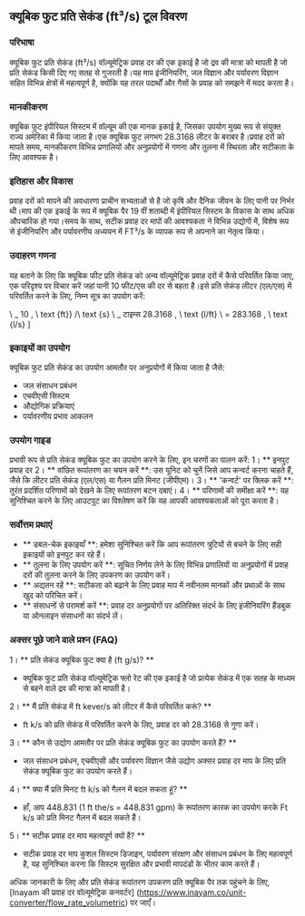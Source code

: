 ## क्यूबिक फुट प्रति सेकंड (ft³/s) टूल विवरण

### परिभाषा
क्यूबिक फुट प्रति सेकंड (ft³/s) वॉल्यूमेट्रिक प्रवाह दर की एक इकाई है जो द्रव की मात्रा को मापती है जो प्रति सेकंड किसी दिए गए सतह से गुजरती है।यह माप इंजीनियरिंग, जल विज्ञान और पर्यावरण विज्ञान सहित विभिन्न क्षेत्रों में महत्वपूर्ण है, क्योंकि यह तरल पदार्थों और गैसों के प्रवाह को समझने में मदद करता है।

### मानकीकरण
क्यूबिक फुट इंपीरियल सिस्टम में वॉल्यूम की एक मानक इकाई है, जिसका उपयोग मुख्य रूप से संयुक्त राज्य अमेरिका में किया जाता है।एक क्यूबिक फुट लगभग 28.3168 लीटर के बराबर है।प्रवाह दरों को मापते समय, मानकीकरण विभिन्न प्रणालियों और अनुप्रयोगों में गणना और तुलना में स्थिरता और सटीकता के लिए आवश्यक है।

### इतिहास और विकास
प्रवाह दरों को मापने की अवधारणा प्राचीन सभ्यताओं से है जो कृषि और दैनिक जीवन के लिए पानी पर निर्भर थी।माप की एक इकाई के रूप में क्यूबिक पैर 19 वीं शताब्दी में इंपीरियल सिस्टम के विकास के साथ अधिक औपचारिक हो गया।समय के साथ, सटीक प्रवाह दर मापों की आवश्यकता ने विभिन्न उद्योगों में, विशेष रूप से इंजीनियरिंग और पर्यावरणीय अध्ययन में FT³/s के व्यापक रूप से अपनाने का नेतृत्व किया।

### उदाहरण गणना
यह बताने के लिए कि क्यूबिक फीट प्रति सेकंड को अन्य वॉल्यूमेट्रिक प्रवाह दरों में कैसे परिवर्तित किया जाए, एक परिदृश्य पर विचार करें जहां पानी 10 फीट/एस की दर से बहता है।इसे प्रति सेकंड लीटर (एल/एस) में परिवर्तित करने के लिए, निम्न सूत्र का उपयोग करें:

\ _
10 \, \ text {ft}} \/\ text {s} \ _ टाइम्स 28.3168 \, \ text {l/ft} \ = 283.168 \, \ text {l/s}
\]

### इकाइयों का उपयोग
क्यूबिक फुट प्रति सेकंड का उपयोग आमतौर पर अनुप्रयोगों में किया जाता है जैसे:
- जल संसाधन प्रबंधन
- एचवीएसी सिस्टम
- औद्योगिक प्रक्रियाएं
- पर्यावरणीय प्रभाव आकलन

### उपयोग गाइड
प्रभावी रूप से प्रति सेकंड क्यूबिक फुट का उपयोग करने के लिए, इन चरणों का पालन करें:
1। ** इनपुट प्रवाह दर
2। ** वांछित रूपांतरण का चयन करें **: उस यूनिट को चुनें जिसे आप कन्वर्ट करना चाहते हैं, जैसे कि लीटर प्रति सेकंड (एल/एस) या गैलन प्रति मिनट (जीपीएम)।
3। ** 'कन्वर्ट' पर क्लिक करें **: तुरंत प्रदर्शित परिणामों को देखने के लिए रूपांतरण बटन दबाएं।
4। ** परिणामों की समीक्षा करें **: यह सुनिश्चित करने के लिए आउटपुट का विश्लेषण करें कि यह आपकी आवश्यकताओं को पूरा करता है।

### सर्वोत्तम प्रथाएं
- ** डबल-चेक इकाइयाँ **: हमेशा सुनिश्चित करें कि आप रूपांतरण त्रुटियों से बचने के लिए सही इकाइयों को इनपुट कर रहे हैं।
- ** तुलना के लिए उपयोग करें **: सूचित निर्णय लेने के लिए विभिन्न प्रणालियों या अनुप्रयोगों में प्रवाह दरों की तुलना करने के लिए उपकरण का उपयोग करें।
- ** अद्यतन रहें **: सटीकता को बढ़ाने के लिए प्रवाह माप में नवीनतम मानकों और प्रथाओं के साथ खुद को परिचित करें।
- ** संसाधनों से परामर्श करें **: प्रवाह दर अनुप्रयोगों पर अतिरिक्त संदर्भ के लिए इंजीनियरिंग हैंडबुक या ऑनलाइन संसाधनों का संदर्भ लें।

### अक्सर पूछे जाने वाले प्रश्न (FAQ)

1। ** प्रति सेकंड क्यूबिक फुट क्या है (ft g/s)? **
- क्यूबिक फुट प्रति सेकंड वॉल्यूमेट्रिक फ्लो रेट की एक इकाई है जो प्रत्येक सेकंड में एक सतह के माध्यम से बहने वाले द्रव की मात्रा को मापती है।

2। ** मैं प्रति सेकंड में ft kever/s को लीटर में कैसे परिवर्तित करूं? **
- ft k/s को प्रति सेकंड में परिवर्तित करने के लिए, प्रवाह दर को 28.3168 से गुणा करें।

3। ** कौन से उद्योग आमतौर पर प्रति सेकंड क्यूबिक फुट का उपयोग करते हैं? **
- जल संसाधन प्रबंधन, एचवीएसी और पर्यावरण विज्ञान जैसे उद्योग अक्सर प्रवाह दर माप के लिए प्रति सेकंड क्यूबिक फुट का उपयोग करते हैं।

4। ** क्या मैं प्रति मिनट ft k/s को गैलन में बदल सकता हूं? **
- हाँ, आप 448.831 (1 ft the/s = 448.831 gpm) के रूपांतरण कारक का उपयोग करके Ft k/s को प्रति मिनट गैलन में बदल सकते हैं।

5। ** सटीक प्रवाह दर माप महत्वपूर्ण क्यों है? **
- सटीक प्रवाह दर माप कुशल सिस्टम डिजाइन, पर्यावरण संरक्षण और संसाधन प्रबंधन के लिए महत्वपूर्ण है, यह सुनिश्चित करना कि सिस्टम सुरक्षित और प्रभावी मापदंडों के भीतर काम करते हैं।

अधिक जानकारी के लिए और प्रति सेकंड रूपांतरण उपकरण प्रति क्यूबिक पैर तक पहुंचने के लिए, [Inayam की प्रवाह दर वॉल्यूमेट्रिक कनवर्टर] (https://www.inayam.co/unit-converter/flow_rate_volumetric) पर जाएँ।